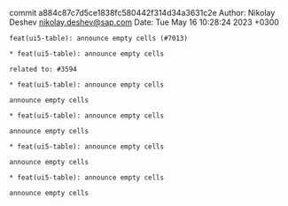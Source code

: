 commit a884c87c7d5ce1838fc580442f314d34a3631c2e
Author: Nikolay Deshev <nikolay.deshev@sap.com>
Date:   Tue May 16 10:28:24 2023 +0300

    feat(ui5-table): announce empty cells (#7013)
    
    * feat(ui5-table): announce empty cells
    
    related to: #3594
    
    * feat(ui5-table): announce empty cells
    
    announce empty cells
    
    * feat(ui5-table): announce empty cells
    
    announce empty cells
    
    * feat(ui5-table): announce empty cells
    
    announce empty cells
    
    * feat(ui5-table): announce empty cells
    
    announce empty cells
